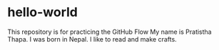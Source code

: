# hello-world
This repository is for practicing the GitHub Flow 
My name is Pratistha Thapa. I was born in Nepal. I like to read and make crafts.

